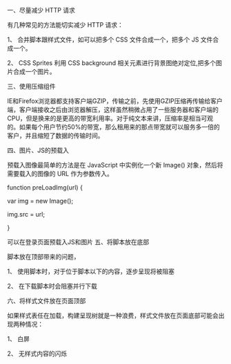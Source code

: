 一、尽量减少 HTTP 请求

有几种常见的方法能切实减少 HTTP 请求：

1、 合并脚本跟样式文件，如可以把多个 CSS 文件合成一个，把多个 JS 文件合成一个。

2、 CSS Sprites 利用 CSS background 相关元素进行背景图绝对定位,把多个图片合成一个图片。

三、使用压缩组件

IE和Firefox浏览器都支持客户端GZIP，传输之前，先使用GZIP压缩再传输给客户端，客户端接收之后由浏览器解压，这样虽然稍微占用了一些服务器和客户端的CPU，但是换来的是更高的带宽利用率。对于纯文本来讲，压缩率是相当可观的。如果每个用户节约50%的带宽，那么租用来的那点带宽就可以服务多一倍的客户，并且缩短了数据的传输时间。

四、图片、JS的预载入

预载入图像最简单的方法是在 JavaScript 中实例化一个新 Image() 对象，然后将需要载入的图像的 URL 作为参数传入。

function preLoadImg(url) {

var img = new Image();

img.src = url;

}

可以在登录页面预载入JS和图片
五、将脚本放在底部

脚本放在顶部带来的问题，

1、  使用脚本时，对于位于脚本以下的内容，逐步呈现将被阻塞

2、  在下载脚本时会阻塞并行下载

六、将样式文件放在页面顶部

如果样式表任在加载，构建呈现树就是一种浪费，样式文件放在页面底部可能会出现两种情况：

1、  白屏

2、  无样式内容的闪烁
